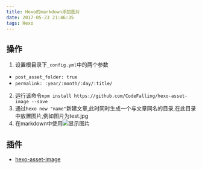 ```yaml
---
title: Hexo的markdown添加图片
date: 2017-05-23 21:46:35
tags: Hexo
---
```


## 操作
1. 设置根目录下`_config.yml`中的两个参数
 * `post_asset_folder: true`
 * `permalink: :year/:month/:day/:title/`
2. 运行该命令`npm install https://github.com/CodeFalling/hexo-asset-image --save`
3. 通过`hexo new "name"`新建文章,此时同时生成一个与文章同名的目录,在此目录中放置图片,例如图片为test.jpg
4. 在markdown中使用![](test.jpg)显示图片

## 插件
* [hexo-asset-image](https://github.com/CodeFalling/hexo-asset-image)
